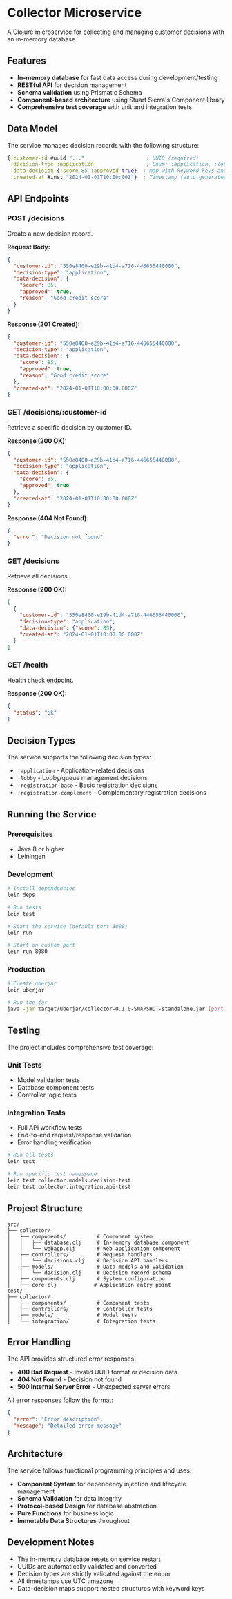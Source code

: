 # Collector Microservice

A Clojure microservice for collecting and managing customer decisions with an in-memory database.

## Features

- **In-memory database** for fast data access during development/testing
- **RESTful API** for decision management
- **Schema validation** using Prismatic Schema
- **Component-based architecture** using Stuart Sierra's Component library
- **Comprehensive test coverage** with unit and integration tests

## Data Model

The service manages decision records with the following structure:

```clojure
{:customer-id #uuid "..."                    ; UUID (required)
 :decision-type :application                 ; Enum: :application, :lobby, :registration-base, :registration-complement
 :data-decision {:score 85 :approved true}  ; Map with keyword keys and primitive values
 :created-at #inst "2024-01-01T10:00:00Z"}  ; Timestamp (auto-generated)
```

## API Endpoints

### POST /decisions
Create a new decision record.

**Request Body:**
```json
{
  "customer-id": "550e8400-e29b-41d4-a716-446655440000",
  "decision-type": "application",
  "data-decision": {
    "score": 85,
    "approved": true,
    "reason": "Good credit score"
  }
}
```

**Response (201 Created):**
```json
{
  "customer-id": "550e8400-e29b-41d4-a716-446655440000",
  "decision-type": "application",
  "data-decision": {
    "score": 85,
    "approved": true,
    "reason": "Good credit score"
  },
  "created-at": "2024-01-01T10:00:00.000Z"
}
```

### GET /decisions/:customer-id
Retrieve a specific decision by customer ID.

**Response (200 OK):**
```json
{
  "customer-id": "550e8400-e29b-41d4-a716-446655440000",
  "decision-type": "application",
  "data-decision": {
    "score": 85,
    "approved": true
  },
  "created-at": "2024-01-01T10:00:00.000Z"
}
```

**Response (404 Not Found):**
```json
{
  "error": "Decision not found"
}
```

### GET /decisions
Retrieve all decisions.

**Response (200 OK):**
```json
[
  {
    "customer-id": "550e8400-e29b-41d4-a716-446655440000",
    "decision-type": "application",
    "data-decision": {"score": 85},
    "created-at": "2024-01-01T10:00:00.000Z"
  }
]
```

### GET /health
Health check endpoint.

**Response (200 OK):**
```json
{
  "status": "ok"
}
```

## Decision Types

The service supports the following decision types:

- `:application` - Application-related decisions
- `:lobby` - Lobby/queue management decisions  
- `:registration-base` - Basic registration decisions
- `:registration-complement` - Complementary registration decisions

## Running the Service

### Prerequisites
- Java 8 or higher
- Leiningen

### Development
```bash
# Install dependencies
lein deps

# Run tests
lein test

# Start the service (default port 3000)
lein run

# Start on custom port
lein run 8080
```

### Production
```bash
# Create uberjar
lein uberjar

# Run the jar
java -jar target/uberjar/collector-0.1.0-SNAPSHOT-standalone.jar [port]
```

## Testing

The project includes comprehensive test coverage:

### Unit Tests
- Model validation tests
- Database component tests  
- Controller logic tests

### Integration Tests
- Full API workflow tests
- End-to-end request/response validation
- Error handling verification

```bash
# Run all tests
lein test

# Run specific test namespace
lein test collector.models.decision-test
lein test collector.integration.api-test
```

## Project Structure

```
src/
├── collector/
│   ├── components/          # Component system
│   │   ├── database.clj     # In-memory database component
│   │   └── webapp.clj       # Web application component
│   ├── controllers/         # Request handlers
│   │   └── decisions.clj    # Decision API handlers
│   ├── models/              # Data models and validation
│   │   └── decision.clj     # Decision record schema
│   ├── components.clj       # System configuration
│   └── core.clj            # Application entry point
test/
├── collector/
│   ├── components/          # Component tests
│   ├── controllers/         # Controller tests  
│   ├── models/              # Model tests
│   └── integration/         # Integration tests
```

## Error Handling

The API provides structured error responses:

- **400 Bad Request** - Invalid UUID format or decision data
- **404 Not Found** - Decision not found
- **500 Internal Server Error** - Unexpected server errors

All error responses follow the format:
```json
{
  "error": "Error description",
  "message": "Detailed error message"
}
```

## Architecture

The service follows functional programming principles and uses:

- **Component System** for dependency injection and lifecycle management
- **Schema Validation** for data integrity
- **Protocol-based Design** for database abstraction
- **Pure Functions** for business logic
- **Immutable Data Structures** throughout

## Development Notes

- The in-memory database resets on service restart
- UUIDs are automatically validated and converted
- Decision types are strictly validated against the enum
- All timestamps use UTC timezone
- Data-decision maps support nested structures with keyword keys

